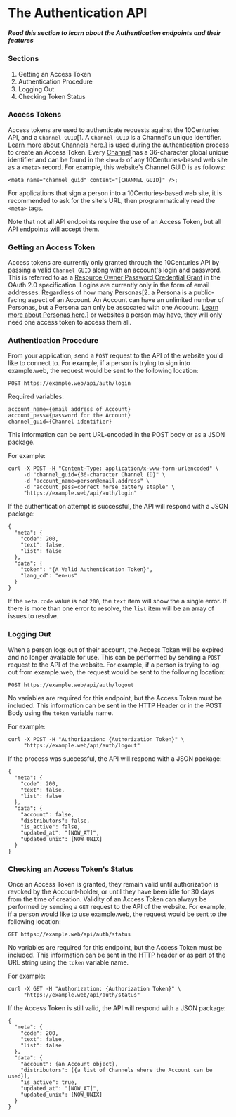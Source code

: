 # The Authentication API

##### Read this section to learn about the Authentication endpoints and their features

### Sections

1. Getting an Access Token
2. Authentication Procedure
3. Logging Out
4. Checking Token Status

### Access Tokens

Access tokens are used to authenticate requests against the 10Centuries API, and a `Channel GUID`[1. A `Channel GUID` is a Channel's unique identifier. [Learn more about Channels here]([HOMEURL]/channels).] is used during the authentication process to create an Access Token. Every [Channel]([HOMEURL]/channels) has a 36-character global unique identifier and can be found in the `<head>` of any 10Centuries-based web site as a `<meta>` record. For example, this website's Channel GUID is as follows:

```
<meta name="channel_guid" content="[CHANNEL_GUID]" />;
```

For applications that sign a person into a 10Centuries-based web site, it is recommended to ask for the site's URL, then programmatically read the `<meta>` tags.

Note that not all API endpoints require the use of an Access Token, but all API endpoints will accept them.

### Getting an Access Token

Access tokens are currently only granted through the 10Centuries API by passing a valid `Channel GUID` along with an account's login and password. This is referred to as a [Resource Owner Password Credential Grant](https://tools.ietf.org/html/rfc6749#section-4.3) in the OAuth 2.0 specification. Logins are currently only in the form of email addresses. Regardless of how many Personas[2. a Persona is a public-facing aspect of an Account. An Account can have an unlimited number of Personas, but a Persona can only be assocated with one Account. [Learn more about Personas here]([HOMEURL]/personas).] or websites a person may have, they will only need one access token to access them all.

### Authentication Procedure

From your application, send a `POST` request to the API of the website you'd like to connect to. For example, if a person is trying to sign into example.web, the request would be sent to the following location:

```
POST https://example.web/api/auth/login
```

Required variables:

```
account_name={email address of Account}
account_pass={password for the Account}
channel_guid={Channel identifier}
```

This information can be sent URL-encoded in the POST body or as a JSON package.

For example:

```
curl -X POST -H "Content-Type: application/x-www-form-urlencoded" \
     -d "channel_guid={36-character Channel ID}" \
     -d "account_name=person@email.address" \
     -d "account_pass=correct horse battery staple" \
     "https://example.web/api/auth/login"
```

If the authentication attempt is successful, the API will respond with a JSON package:

```
{
  "meta": {
    "code": 200,
    "text": false,
    "list": false
  },
  "data": {
    "token": "{A Valid Authentication Token}",
    "lang_cd": "en-us"
  }
}
```

If the `meta.code` value is not `200`, the `text` item will show the a single error. If there is more than one error to resolve, the `list` item will be an array of issues to resolve.

### Logging Out

When a person logs out of their account, the Access Token will be expired and no longer available for use. This can be performed by sending a `POST` request to the API of the website. For example, if a person is trying to log out from example.web, the request would be sent to the following location:

```
POST https://example.web/api/auth/logout
```

No variables are required for this endpoint, but the Access Token must be included. This information can be sent in the HTTP Header or in the POST Body using the `token` variable name.

For example:

```
curl -X POST -H "Authorization: {Authorization Token}" \
     "https://example.web/api/auth/logout"
```

If the process was successful, the API will respond with a JSON package:

```
{
  "meta": {
    "code": 200,
    "text": false,
    "list": false
  },
  "data": {
    "account": false,
    "distributors": false,
    "is_active": false,
    "updated_at": "[NOW_AT]",
    "updated_unix": [NOW_UNIX]
  }
}
```

### Checking an Access Token's Status

Once an Access Token is granted, they remain valid until authorization is revoked by the Account-holder, or until they have been idle for 30 days from the time of creation. Validity of an Access Token can always be performed by sending a `GET` request to the API of the website. For example, if a person would like to use example.web, the request would be sent to the following location:

```
GET https://example.web/api/auth/status
```

No variables are required for this endpoint, but the Access Token must be included. This information can be sent in the HTTP header or as part of the URL string using the `token` variable name.

For example:

```
curl -X GET -H "Authorization: {Authorization Token}" \
     "https://example.web/api/auth/status"
```

If the Access Token is still valid, the API will respond with a JSON package:

```
{
  "meta": {
    "code": 200,
    "text": false,
    "list": false
  },
  "data": {
    "account": {an Account object},
    "distributors": [{a list of Channels where the Account can be used}],
    "is_active": true,
    "updated_at": "[NOW_AT]",
    "updated_unix": [NOW_UNIX]
  }
}
```